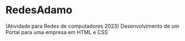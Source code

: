 # RedesAdamo
(Atividade para Redes de computadores 2023) Desenvolvimento de um Portal para uma empresa em HTML e CSS
